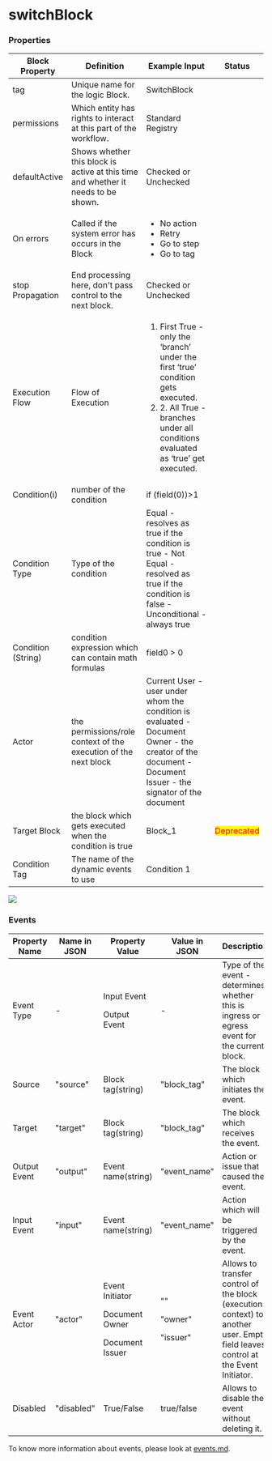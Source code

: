 # switchBlock

### Properties

| Block Property     | Definition                                                                        | Example Input                                                                                                                                                                          | Status                                     |
| ------------------ | --------------------------------------------------------------------------------- | -------------------------------------------------------------------------------------------------------------------------------------------------------------------------------------- | ------------------------------------------ |
| tag                | Unique name for the logic Block.                                                  | SwitchBlock                                                                                                                                                                            |                                            |
| permissions        | Which entity has rights to interact at this part of the workflow.                 | Standard Registry                                                                                                                                                                      |                                            |
| defaultActive      | Shows whether this block is active at this time and whether it needs to be shown. | Checked or Unchecked                                                                                                                                                                   |                                            |
| On errors          | Called if the system error has occurs in the Block                                | <ul><li>No action</li><li>Retry</li><li>Go to step</li><li>Go to tag</li></ul>                                                                                                         |                                            |
| stop Propagation   | End processing here, don't pass control to the next block.                        | Checked or Unchecked                                                                                                                                                                   |                                            |
| Execution Flow     | Flow of Execution                                                                 | <ol><li>First True - only the ‘branch’ under the first ‘true’ condition gets executed.</li><li>2. All True - branches under all conditions evaluated as ‘true’ get executed.</li></ol> |                                            |
| Condition(i)       | number of the condition                                                           | if (field(0))>1                                                                                                                                                                        |                                            |
| Condition Type     | Type of the condition                                                             | Equal - resolves as true if the condition is true - Not Equal - resolved as true if the condition is false - Unconditional - always true                                               |                                            |
| Condition (String) | condition expression which can contain math formulas                              | field0 > 0                                                                                                                                                                             |                                            |
| Actor              | the permissions/role context of the execution of the next block                   | Current User - user under whom the condition is evaluated - Document Owner - the creator of the document - Document Issuer - the signator of the document                              |                                            |
| Target Block       | the block which gets executed when the condition is true                          | Block\_1                                                                                                                                                                               | <mark style="color:red;">Deprecated</mark> |
| Condition Tag      | The name of the dynamic events to use                                             | Condition 1                                                                                                                                                                            |                                            |

![](../../../../../.gitbook/assets/Events\_11.png)

### Events

| Property Name | Name in JSON | Property Value                                                    | Value in JSON                          | Description                                                                                                                     |
| ------------- | ------------ | ----------------------------------------------------------------- | -------------------------------------- | ------------------------------------------------------------------------------------------------------------------------------- |
| Event Type    | -            | <p>Input Event</p><p>Output Event</p>                             | -                                      | Type of the event - determines whether this is ingress or egress event for the current block.                                   |
| Source        | "source"     | Block tag(string)                                                 | "block\_tag"                           | The block which initiates the event.                                                                                            |
| Target        | "target"     | Block tag(string)                                                 | "block\_tag"                           | The block which receives the event.                                                                                             |
| Output Event  | "output"     | Event name(string)                                                | "event\_name"                          | Action or issue that caused the event.                                                                                          |
| Input Event   | "input"      | Event name(string)                                                | "event\_name"                          | Action which will be triggered by the event.                                                                                    |
| Event Actor   | "actor"      | <p>Event Initiator</p><p>Document Owner</p><p>Document Issuer</p> | <p>""</p><p>"owner"</p><p>"issuer"</p> | Allows to transfer control of the block (execution context) to another user. Empty field leaves control at the Event Initiator. |
| Disabled      | "disabled"   | True/False                                                        | true/false                             | Allows to disable the event without deleting it.                                                                                |

To know more information about events, please look at [events.md](events.md "mention").
